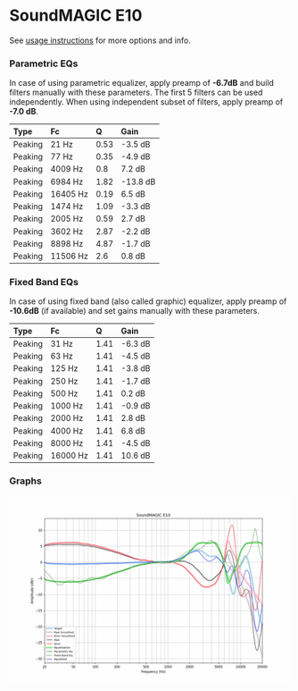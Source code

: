 # SoundMAGIC E10
See [usage instructions](https://github.com/jaakkopasanen/AutoEq#usage) for more options and info.

### Parametric EQs
In case of using parametric equalizer, apply preamp of **-6.7dB** and build filters manually
with these parameters. The first 5 filters can be used independently.
When using independent subset of filters, apply preamp of **-7.0 dB**.

| Type    | Fc       |    Q | Gain     |
|:--------|:---------|:-----|:---------|
| Peaking | 21 Hz    | 0.53 | -3.5 dB  |
| Peaking | 77 Hz    | 0.35 | -4.9 dB  |
| Peaking | 4009 Hz  | 0.8  | 7.2 dB   |
| Peaking | 6984 Hz  | 1.82 | -13.8 dB |
| Peaking | 16405 Hz | 0.19 | 6.5 dB   |
| Peaking | 1474 Hz  | 1.09 | -3.3 dB  |
| Peaking | 2005 Hz  | 0.59 | 2.7 dB   |
| Peaking | 3602 Hz  | 2.87 | -2.2 dB  |
| Peaking | 8898 Hz  | 4.87 | -1.7 dB  |
| Peaking | 11506 Hz | 2.6  | 0.8 dB   |

### Fixed Band EQs
In case of using fixed band (also called graphic) equalizer, apply preamp of **-10.6dB**
(if available) and set gains manually with these parameters.

| Type    | Fc       |    Q | Gain    |
|:--------|:---------|:-----|:--------|
| Peaking | 31 Hz    | 1.41 | -6.3 dB |
| Peaking | 63 Hz    | 1.41 | -4.5 dB |
| Peaking | 125 Hz   | 1.41 | -3.8 dB |
| Peaking | 250 Hz   | 1.41 | -1.7 dB |
| Peaking | 500 Hz   | 1.41 | 0.2 dB  |
| Peaking | 1000 Hz  | 1.41 | -0.9 dB |
| Peaking | 2000 Hz  | 1.41 | 2.8 dB  |
| Peaking | 4000 Hz  | 1.41 | 6.8 dB  |
| Peaking | 8000 Hz  | 1.41 | -4.5 dB |
| Peaking | 16000 Hz | 1.41 | 10.6 dB |

### Graphs
![](./SoundMAGIC%20E10.png)